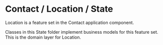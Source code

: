 # Contact / Location / State

Location is a feature set in the Contact application component.
  
Classes in this State folder implement business models for this feature set. This is the domain layer for Location.

